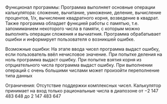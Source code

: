Функционал программы:
   Программа выполняет основные операции калькулятора: сложение, вычитание, умножение, деление, вычисление процентов, 1/x, вычисление квадратного корня, возведение в квадрат.
   Также программа обладает функцией работы с памятью, т.е. запомиманием некоторого числа в памяти, с которым можно выполнять операции сложения и вычиатния.
   Программа обрабатывает ошибки и информирует пользователя о возникшей ошибке. 

Возможные ошибки:
   На этапе ввода чисел программа выдаст ошибку, если пользователь ввёл нечисловое значение. При попытке деления на ноль программа выдаст ошибку. 
   При попытке взятия корня из отрциательного числа программа выдаст ошибку.
   При выполнении операций с очень большими числами может произойти переполнение типа данных
   
Ограничения:
   Отсутствие поддержки комплексных чисел. Калькулятор принимает на вход только рациональные числа в диапозоне от −2 147 483 648 до 2 147 483 647
